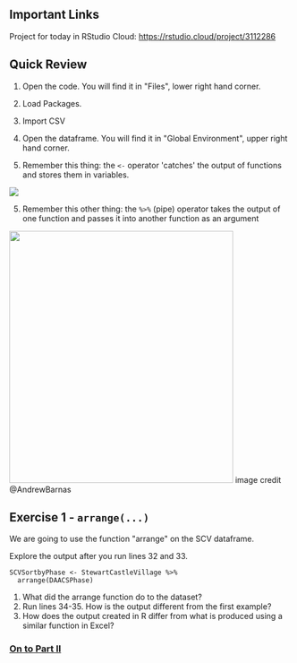 ## Important Links
Project for today in RStudio Cloud: https://rstudio.cloud/project/3112286

## Quick Review
1. Open the code. You will find it in "Files", lower right hand corner.
2. Load Packages.
3. Import CSV
4. Open the dataframe. You will find it in "Global Environment", upper right hand corner.

6. Remember this thing: the `<-` operator 'catches' the output of functions and stores them in variables.

![](https://github.com/alonzi/DAACS-Intro-to-R/blob/main/r-pac-man.jpg)

5. Remember this other thing: the `%>%` (pipe) operator takes the output of one function and passes it into another function as an argument
<img src="https://images-na.ssl-images-amazon.com/images/I/413f-p1yjTL.jpg" width="400" height="450">
image credit @AndrewBarnas

## Exercise 1 - `arrange(...)`
We are going to use the function "arrange" on the SCV dataframe. 

Explore the output after you run lines 32 and 33.  

```
SCVSortbyPhase <- StewartCastleVillage %>%
  arrange(DAACSPhase)
  ```
  
1. What did the arrange function do to the dataset?
2. Run lines 34-35. How is the output different from the first example?
3. How does the output created in R differ from what is produced using a similar function in Excel?

### [On to Part II](https://github.com/DAACS-Research-Consortium/DAACS-Open-Academy/blob/main/FSS2021/Workshop3/Part_II.md)

